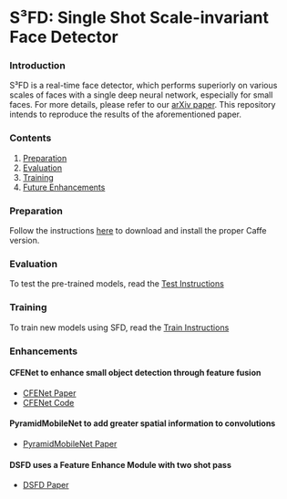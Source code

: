 # S³FD: Single Shot Scale-invariant Face Detector

### Introduction

S³FD is a real-time face detector, which performs superiorly on various scales of faces with a single deep neural network, especially for small faces. For more details, please refer to our [arXiv paper](https://arxiv.org/abs/1708.05237).
This repository intends to reproduce the results of the aforementioned paper.

### Contents

1. [Preparation](#preparation)
2. [Evaluation](#evaluation)
3. [Training](#training)
3. [Future Enhancements](#enhancements)


### Preparation

Follow the instructions [here](./docs/SSD-install.md) to download and install the proper Caffe version.


### Evaluation

To test the pre-trained models, read the [Test Instructions](./docs/Test-Instructions.md)


### Training 

To train new models using SFD, read the [Train Instructions](./docs/Train-Instructions.md)

### Enhancements 

#### CFENet to enhance small object detection through feature fusion
- [CFENet Paper](https://arxiv.org/pdf/1806.09790.pdf)
- [CFENet Code](https://github.com/qijiezhao/CFENet/tree/working)

#### PyramidMobileNet to add greater spatial information to convolutions
- [PyramidMobileNet Paper](https://arxiv.org/pdf/1811.07083.pdf)

#### DSFD uses a Feature Enhance Module with two shot pass
- [DSFD Paper](https://arxiv.org/pdf/1810.10220.pdf)
